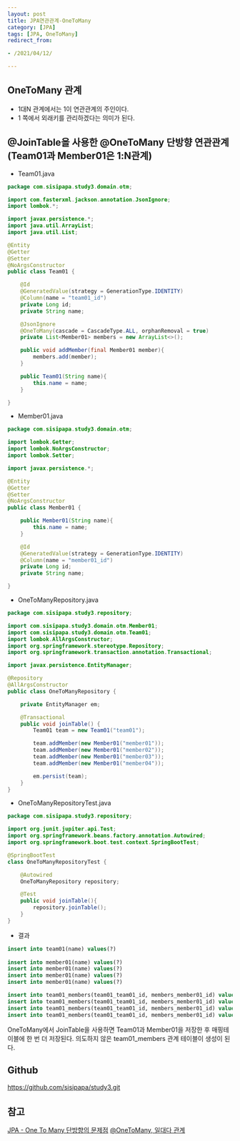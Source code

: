 ```yaml
---
layout: post 
title: JPA연관관계-OneToMany
category: [JPA]
tags: [JPA, OneToMany]
redirect_from:

- /2021/04/12/

---
```


## OneToMany 관계  
- 1대N 관계에서는 1이 연관관계의 주인이다.  
- 1 쪽에서 외래키를 관리하겠다는 의미가 된다.  

## @JoinTable을 사용한 @OneToMany 단방향 연관관계(Team01과 Member01은 1:N관계)
- Team01.java  
```java  
package com.sisipapa.study3.domain.otm;

import com.fasterxml.jackson.annotation.JsonIgnore;
import lombok.*;

import javax.persistence.*;
import java.util.ArrayList;
import java.util.List;

@Entity
@Getter
@Setter
@NoArgsConstructor
public class Team01 {

    @Id
    @GeneratedValue(strategy = GenerationType.IDENTITY)
    @Column(name = "team01_id")
    private Long id;
    private String name;

    @JsonIgnore
    @OneToMany(cascade = CascadeType.ALL, orphanRemoval = true)
    private List<Member01> members = new ArrayList<>();

    public void addMember(final Member01 member){
        members.add(member);
    }

    public Team01(String name){
        this.name = name;
    }

}
```  

- Member01.java  
```java  
package com.sisipapa.study3.domain.otm;

import lombok.Getter;
import lombok.NoArgsConstructor;
import lombok.Setter;

import javax.persistence.*;

@Entity
@Getter
@Setter
@NoArgsConstructor
public class Member01 {

    public Member01(String name){
        this.name = name;
    }

    @Id
    @GeneratedValue(strategy = GenerationType.IDENTITY)
    @Column(name = "member01_id")
    private Long id;
    private String name;

}
```  
- OneToManyRepository.java  
```java  
package com.sisipapa.study3.repository;

import com.sisipapa.study3.domain.otm.Member01;
import com.sisipapa.study3.domain.otm.Team01;
import lombok.AllArgsConstructor;
import org.springframework.stereotype.Repository;
import org.springframework.transaction.annotation.Transactional;

import javax.persistence.EntityManager;

@Repository
@AllArgsConstructor
public class OneToManyRepository {

    private EntityManager em;

    @Transactional
    public void joinTable() {
        Team01 team = new Team01("team01");

        team.addMember(new Member01("member01"));
        team.addMember(new Member01("member02"));
        team.addMember(new Member01("member03"));
        team.addMember(new Member01("member04"));

        em.persist(team);
    }
}

```  
- OneToManyRepositoryTest.java
```java  
package com.sisipapa.study3.repository;

import org.junit.jupiter.api.Test;
import org.springframework.beans.factory.annotation.Autowired;
import org.springframework.boot.test.context.SpringBootTest;

@SpringBootTest
class OneToManyRepositoryTest {

    @Autowired
    OneToManyRepository repository;

    @Test
    public void joinTable(){
        repository.joinTable();
    }
}
```  
- 결과
```sql  
insert into team01(name) values(?)  
  
insert into member01(name) values(?)  
insert into member01(name) values(?)  
insert into member01(name) values(?)  
insert into member01(name) values(?)  

insert into team01_members(team01_team01_id, members_member01_id) values (?, ?)
insert into team01_members(team01_team01_id, members_member01_id) values (?, ?)
insert into team01_members(team01_team01_id, members_member01_id) values (?, ?)
insert into team01_members(team01_team01_id, members_member01_id) values (?, ?)
```  
OneToMany에서 JoinTable을 사용하면 Team01과 Member01을 저장한 후 매핑테이블에 한 번 더 저장된다. 의도하지 않은 team01_members 관계 테이블이 생성이 된다.



  

## Github
<https://github.com/sisipapa/study3.git>  
  
## 참고  
[JPA - One To Many 단방향의 문제점](https://dublin-java.tistory.com/51)
[@OneToMany, 일대다 관계](https://ict-nroo.tistory.com/125)  